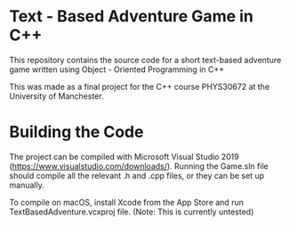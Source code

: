 # Text - Based Adventure Game in C++
This repository contains the source code for a short text-based adventure game written using Object - Oriented Programming in C++

This was made as a final project for the C++ course PHYS30672 at the University of Manchester.


# Building the Code

The project can be compiled with Microsoft Visual Studio 2019
(https://www.visualstudio.com/downloads/). 
Running the Game.sln file should compile all the relevant .h and .cpp files, or they can be set up manually.

To compile on macOS, install Xcode from the App Store and run TextBasedAdventure.vcxproj file. (Note: This is currently untested)

